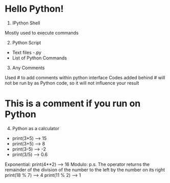 
# Hello Python!

1. IPython Shell

Mostly used to execute commands

2. Python Script

- Text files -.py
- List of Python Commands

3. Any Comments

Used # to add comments within python interface
Codes added behind # will not be run by as Python code, so it will not influence your result

# This is a comment if you run on Python

4. Python as a calculator

- print(3*5) --> 15
- print(3+5) --> 8
- print(3-5) --> -2
- print(3/5) --> 0.6

Exponential: 
print(4**2) --> 16
Modulo:
p.s. The operator returns the remainder of the division of the number to the left by the number on its right
print(18 % 7) --> 4
print(11 % 2) --> 1


